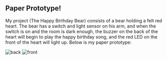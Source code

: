 ## Paper Prototype!

My project (The Happy Birthday Bear) consists of a bear holding a felt red heart. The bear has a switch and light sensor on his arm, and when the switch is on and the room is dark enough, the buzzer on the back of the heart will begin to play the happy birthday song, and the red LED on the front of the heart will light up. Below is my paper prototype:

![back](https://delilahdelgado.github.io/assets/img/paperback.jpg) 
![front](https://delilahdelgado.github.io/assets/img/paperfront.jpg)

